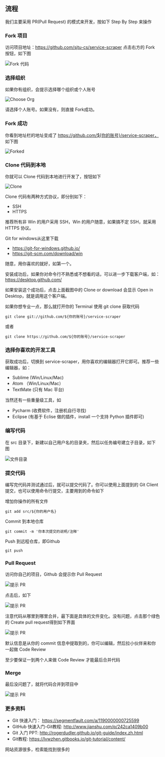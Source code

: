 ## 流程

我们主要采用 PR(Pull Request) 的模式来开发，按如下 Step By Step 来操作

### Fork 项目

访问项目地址：https://github.com/sjtu-cs/service-scraper 点击右方的 Fork 按钮，如下图

![Fork 代码](/dist/images/00-fork.png)

### 选择组织

如果你有组织，会提示选择哪个组织或个人账号

![Choose Org](/dist/images/01-choose-group.png)

请选择个人账号。如果没有，则直接 Fork成功。

### Fork 成功

你看到地址栏的地址变成了 https://github.com/${你的账号}/service-scraper， 如下图

![Forked](/dist/images/02-forked.png)

### Clone 代码到本地

你就可以 Clone 代码到本地进行开发了，按钮如下

![Clone](/dist/images/03-clone.png)

Clone 代码有两种方式协议，即分别如下：

* SSH
* HTTPS

推荐所有非 Win 的用户采用 SSH，Win 的用户随意，如果搞不定 SSH，就采用 HTTPS 协议。

Git for windows从这里下载

* https://git-for-windows.github.io/
* https://git-scm.com/download/win

随意，用你喜欢的就好，如第一个。

安装成功后，如果你对命令行不熟悉或不想看的话，可以进一步下载客户端，如：https://desktop.github.com/

如果安装这个成功后，点击上面截图中的 Clone or download 会显示 Open in Desktop，就是调用这个客户端。

如果你想专业一点，那么就打开你的 Terminal 使用 git clone 获取代码

```
git clone git://github.com/${你的账号}/service-scraper
```

或者

```
git clone https://github.com/${你的账号}/service-scraper
```

### 选择你喜欢的开发工具

获取成功后，切换到 service-scraper，用你喜欢的编辑器打开它即可。推荐一些编辑器，如：

* Sublime (Win/Linux/Mac)
* Atom （Win/Linux/Mac）
* TextMate (只有 Mac 平台)

当然还有一些重量级工具，如

* Pycharm (收费软件，注册机自行寻找)
* Eclipse (有基于 Eclise 做的插件，install 一个支持 Python 插件即可)

### 编写代码

在 src 目录下，新建以自己用户名的目录夹，然后以任务编号建立子目录，如下图

![文件目录](/dist/images/04-struct.png)

### 提交代码

编写完代码并测试通过后，就可以提交代码了。你可以使用上面提到的 Git Client 提交，也可以使用命令行提交，主要用到的命令如下


增加你操作的所有文件
```
git add src/${你的用户名}
```


Commit 到本地仓库

```
git commit -m '你本次提交的说明/注释'
```

Push 到远程仓库，即Github
```
git push
```
### Pull Request

访问你自己的项目，Github 会提示你 Pull Request

![提示 PR](/dist/images/05-pr-01.png)

点击后，如下

![提示 PR](/dist/images/05-pr-03.png)

注意代码从哪里到哪里合并，最下面是具体的文件变化。没有问题，点击那个绿色的 Create pull request得到如下界面

![提示 PR](/dist/images/05-pr-04.png)

默认信息是从你的 commit 信息中提取到的，你可以编辑，然后拉小伙伴来和你一起做 Code Review

至少要保证一到两个人来做 Code Review 才能最后合并代码

### Merge

最后没问题了，就将代码合并到项目中

![提示 PR](/dist/images/05-pr-05.png)


### 更多资料

* Git 快速入门： https://segmentfault.com/a/1190000000725599
* GitHub 快速入门-Git教程: http://www.jianshu.com/p/242ca1409b00
* Git 入门 PPT: http://rogerdudler.github.io/git-guide/index.zh.html
* Git教程: https://lvwzhen.gitbooks.io/git-tutorial/content/

网站资源很多，检索能找到很多的
